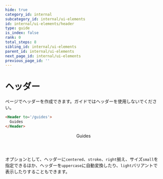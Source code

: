 ```yaml
---
hide: true
category_id: internal
subcategory_id: internal/ui-elements
id: internal/ui-elements/header
type: guide
is_index: false
rank: 0
total_steps: 8
sibling_id: internal/ui-elements
parent_id: internal/ui-elements
next_page_id: internal/ui-elements
previous_page_id: ''
---
```

<!-- does not need translation -->

# ヘッダー

ページでヘッダーを作成できます。ガイドではヘッダーを使用しないでください。

```html
<Header to='/guides'>
  Guides
</Header>
```

<H>

<Header to="/guides" stroke centered uppercase>
Guides

</Header>
<H>

<Message>

オプションとして、ヘッダーに`centered`、`stroke`、`right`揃え、サイズ`small`を指定できるほか、ヘッダーを`uppercase`に自動変換したり、`light`バリアントで表示したりすることもできます。

</Message>
